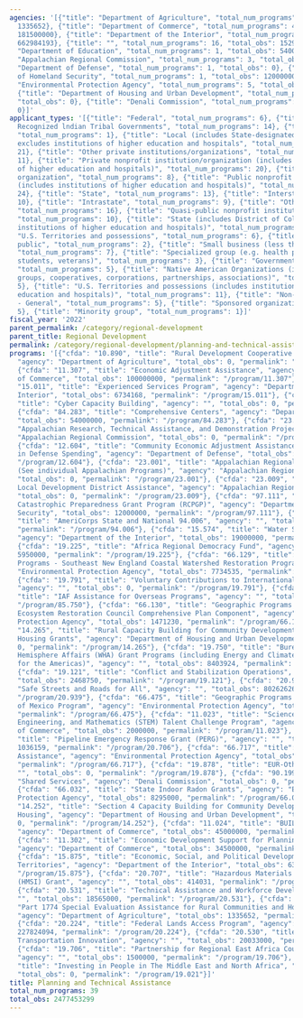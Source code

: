 ```yaml
---
agencies: '[{"title": "Department of Agriculture", "total_num_programs": 2, "total_obs":
  1335652}, {"title": "Department of Commerce", "total_num_programs": 4, "total_obs":
  181500000}, {"title": "Department of the Interior", "total_num_programs": 3, "total_obs":
  662984193}, {"title": "", "total_num_programs": 16, "total_obs": 1529638667}, {"title":
  "Department of Education", "total_num_programs": 1, "total_obs": 54000000}, {"title":
  "Appalachian Regional Commission", "total_num_programs": 3, "total_obs": 0}, {"title":
  "Department of Defense", "total_num_programs": 1, "total_obs": 0}, {"title": "Department
  of Homeland Security", "total_num_programs": 1, "total_obs": 12000000}, {"title":
  "Environmental Protection Agency", "total_num_programs": 5, "total_obs": 35994787},
  {"title": "Department of Housing and Urban Development", "total_num_programs": 2,
  "total_obs": 0}, {"title": "Denali Commission", "total_num_programs": 1, "total_obs":
  0}]'
applicant_types: '[{"title": "Federal", "total_num_programs": 6}, {"title": "Federally
  Recognized lndian Tribal Governments", "total_num_programs": 14}, {"title": "Individual/Family",
  "total_num_programs": 1}, {"title": "Local (includes State-designated lndian Tribes,
  excludes institutions of higher education and hospitals", "total_num_programs":
  21}, {"title": "Other private institutions/organizations", "total_num_programs":
  11}, {"title": "Private nonprofit institution/organization (includes institutions
  of higher education and hospitals)", "total_num_programs": 20}, {"title": "Profit
  organization", "total_num_programs": 8}, {"title": "Public nonprofit institution/organization
  (includes institutions of higher education and hospitals)", "total_num_programs":
  24}, {"title": "State", "total_num_programs": 13}, {"title": "Interstate", "total_num_programs":
  10}, {"title": "Intrastate", "total_num_programs": 9}, {"title": "Other public institution/organization",
  "total_num_programs": 16}, {"title": "Quasi-public nonprofit institution/organization",
  "total_num_programs": 10}, {"title": "State (includes District of Columbia, public
  institutions of higher education and hospitals)", "total_num_programs": 16}, {"title":
  "U.S. Territories and possessions", "total_num_programs": 6}, {"title": "Anyone/general
  public", "total_num_programs": 2}, {"title": "Small business (less than 500 employees)",
  "total_num_programs": 7}, {"title": "Specialized group (e.g. health professionals,
  students, veterans)", "total_num_programs": 3}, {"title": "Government - General",
  "total_num_programs": 5}, {"title": "Native American Organizations (includes lndian
  groups, cooperatives, corporations, partnerships, associations)", "total_num_programs":
  5}, {"title": "U.S. Territories and possessions (includes institutions of higher
  education and hospitals)", "total_num_programs": 11}, {"title": "Non-Government
  - General", "total_num_programs": 5}, {"title": "Sponsored organization", "total_num_programs":
  5}, {"title": "Minority group", "total_num_programs": 1}]'
fiscal_year: '2022'
parent_permalink: /category/regional-development
parent_title: Regional Development
permalink: /category/regional-development/planning-and-technical-assistance
programs: '[{"cfda": "10.890", "title": "Rural Development Cooperative Agreement Program",
  "agency": "Department of Agriculture", "total_obs": 0, "permalink": "/program/10.890"},
  {"cfda": "11.307", "title": "Economic Adjustment Assistance", "agency": "Department
  of Commerce", "total_obs": 100000000, "permalink": "/program/11.307"}, {"cfda":
  "15.011", "title": "Experienced Services Program", "agency": "Department of the
  Interior", "total_obs": 6734168, "permalink": "/program/15.011"}, {"cfda": "19.035",
  "title": "Cyber Capacity Building", "agency": "", "total_obs": 0, "permalink": "/program/19.035"},
  {"cfda": "84.283", "title": "Comprehensive Centers", "agency": "Department of Education",
  "total_obs": 54000000, "permalink": "/program/84.283"}, {"cfda": "23.011", "title":
  "Appalachian Research, Technical Assistance, and Demonstration Projects", "agency":
  "Appalachian Regional Commission", "total_obs": 0, "permalink": "/program/23.011"},
  {"cfda": "12.604", "title": "Community Economic Adjustment Assistance for Reductions
  in Defense Spending", "agency": "Department of Defense", "total_obs": 0, "permalink":
  "/program/12.604"}, {"cfda": "23.001", "title": "Appalachian Regional Development
  (See individual Appalachian Programs)", "agency": "Appalachian Regional Commission",
  "total_obs": 0, "permalink": "/program/23.001"}, {"cfda": "23.009", "title": "Appalachian
  Local Development District Assistance", "agency": "Appalachian Regional Commission",
  "total_obs": 0, "permalink": "/program/23.009"}, {"cfda": "97.111", "title": "Regional
  Catastrophic Preparedness Grant Program (RCPGP)", "agency": "Department of Homeland
  Security", "total_obs": 12000000, "permalink": "/program/97.111"}, {"cfda": "94.006",
  "title": "AmeriCorps State and National 94.006", "agency": "", "total_obs": 440817446,
  "permalink": "/program/94.006"}, {"cfda": "15.574", "title": "Water Storage Enhancement",
  "agency": "Department of the Interior", "total_obs": 19000000, "permalink": "/program/15.574"},
  {"cfda": "19.225", "title": "Africa Regional Democracy Fund", "agency": "", "total_obs":
  5950000, "permalink": "/program/19.225"}, {"cfda": "66.129", "title": "Geographic
  Programs - Southeast New England Coastal Watershed Restoration Program", "agency":
  "Environmental Protection Agency", "total_obs": 7734535, "permalink": "/program/66.129"},
  {"cfda": "19.791", "title": "Voluntary Contributions to International Organizations",
  "agency": "", "total_obs": 0, "permalink": "/program/19.791"}, {"cfda": "85.750",
  "title": "IAF Assistance for Overseas Programs", "agency": "", "total_obs": 0, "permalink":
  "/program/85.750"}, {"cfda": "66.130", "title": "Geographic Programs - Gulf Coast
  Ecosystem Restoration Council Comprehensive Plan Component", "agency": "Environmental
  Protection Agency", "total_obs": 1471230, "permalink": "/program/66.130"}, {"cfda":
  "14.265", "title": "Rural Capacity Building for Community Development and Affordable
  Housing Grants", "agency": "Department of Housing and Urban Development", "total_obs":
  0, "permalink": "/program/14.265"}, {"cfda": "19.750", "title": "Bureau of Western
  Hemisphere Affairs (WHA) Grant Programs (including Energy and Climate Partnership
  for the Americas)", "agency": "", "total_obs": 8403924, "permalink": "/program/19.750"},
  {"cfda": "19.121", "title": "Conflict and Stabilization Operations", "agency": "",
  "total_obs": 2468750, "permalink": "/program/19.121"}, {"cfda": "20.939", "title":
  "Safe Streets and Roads for All", "agency": "", "total_obs": 802626263, "permalink":
  "/program/20.939"}, {"cfda": "66.475", "title": "Geographic Programs \u2013 Gulf
  of Mexico Program", "agency": "Environmental Protection Agency", "total_obs": 17359022,
  "permalink": "/program/66.475"}, {"cfda": "11.023", "title": "Science, Technology,
  Engineering, and Mathematics (STEM) Talent Challenge Program", "agency": "Department
  of Commerce", "total_obs": 2000000, "permalink": "/program/11.023"}, {"cfda": "20.706",
  "title": "Pipeline Emergency Response Grant (PERG)", "agency": "", "total_obs":
  1036159, "permalink": "/program/20.706"}, {"cfda": "66.717", "title": "Source Reduction
  Assistance", "agency": "Environmental Protection Agency", "total_obs": 1135000,
  "permalink": "/program/66.717"}, {"cfda": "19.878", "title": "EUR-Other", "agency":
  "", "total_obs": 0, "permalink": "/program/19.878"}, {"cfda": "90.199", "title":
  "Shared Services", "agency": "Denali Commission", "total_obs": 0, "permalink": "/program/90.199"},
  {"cfda": "66.032", "title": "State Indoor Radon Grants", "agency": "Environmental
  Protection Agency", "total_obs": 8295000, "permalink": "/program/66.032"}, {"cfda":
  "14.252", "title": "Section 4 Capacity Building for Community Development and Affordable
  Housing", "agency": "Department of Housing and Urban Development", "total_obs":
  0, "permalink": "/program/14.252"}, {"cfda": "11.024", "title": "BUILD TO SCALE",
  "agency": "Department of Commerce", "total_obs": 45000000, "permalink": "/program/11.024"},
  {"cfda": "11.302", "title": "Economic Development Support for Planning Organizations",
  "agency": "Department of Commerce", "total_obs": 34500000, "permalink": "/program/11.302"},
  {"cfda": "15.875", "title": "Economic, Social, and Political Development of the
  Territories", "agency": "Department of the Interior", "total_obs": 637250025, "permalink":
  "/program/15.875"}, {"cfda": "20.707", "title": "Hazardous Materials State Inspection
  (HMSI) Grant", "agency": "", "total_obs": 414031, "permalink": "/program/20.707"},
  {"cfda": "20.531", "title": "Technical Assistance and Workforce Development", "agency":
  "", "total_obs": 18565000, "permalink": "/program/20.531"}, {"cfda": "10.759", "title":
  "Part 1774 Special Evaluation Assistance for Rural Communities and Households (SEARCH)",
  "agency": "Department of Agriculture", "total_obs": 1335652, "permalink": "/program/10.759"},
  {"cfda": "20.224", "title": "Federal Lands Access Program", "agency": "", "total_obs":
  227824094, "permalink": "/program/20.224"}, {"cfda": "20.530", "title": "Public
  Transportation Innovation", "agency": "", "total_obs": 20033000, "permalink": "/program/20.530"},
  {"cfda": "19.706", "title": "Partnership for Regional East Africa Counterterrorism",
  "agency": "", "total_obs": 1500000, "permalink": "/program/19.706"}, {"cfda": "19.021",
  "title": "Investing in People in The Middle East and North Africa", "agency": "",
  "total_obs": 0, "permalink": "/program/19.021"}]'
title: Planning and Technical Assistance
total_num_programs: 39
total_obs: 2477453299
---
```

